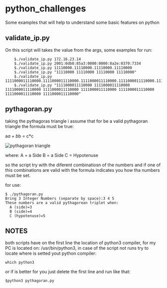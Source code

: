 # python_challenges
Some examples that will help to understand some basic features on python


## validate_ip.py

On this script will takes the value from the args, some examples for run:
```
	$./validate_ip.py 172.16.23.14 
	$./validate_ip.py 2001:0db8:85a3:0000:0000:8a2e:0370:7334
	$./validate_ip.py 11110000.11110000.11110000.11110000 
	$./validate_ip.py "11110000 11110000 11110000 11110000" 
	$./validate_ip.py 1111000011110000.1111000011110000.1111000011110000.1111000011110000.1111000011110000.1111000011110000.1111000011110000.1111000011110000
	$./validate_ip.py "1111000011110000 1111000011110000 1111000011110000 1111000011110000 1111000011110000 1111000011110000 1111000011110000 1111000011110000"
```

## pythagoran.py
taking the pythagoras triangle i assume that for be a valid pythagoran triangle the formula must be true:

a*a + b*b = c*c

![pythagoran triangle](https://upload.wikimedia.org/wikipedia/commons/thumb/2/24/Trigonometria_01a.svg/1200px-Trigonometria_01a.svg.png)

where:
    A = a Side
    B = a Side
    C = Hypotenuse

so the script try with the diferent combinatiosn of the numbers and if one of this combinations are valid with the formula indicates you how tha numbers must be set.

for use:

```
$ ./pythagoran.py
Bring 3 Integer Numbers (separate by space):3 4 5
These numbers are a valid pythagorean triplet when:
  A (side)=3
  B (side)=4
  C (hypotenuse)=5
```


## NOTES

both scripts have on the first line the location of python3 compiler, for my PC is located on: /usr/bin/python3, in case of the script not runs try to locate where is setted yout python compiler:

``` which python3 ```

or if is better for you just delete the first line and run like that:

``` $python3 pythagoran.py ```
